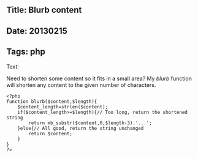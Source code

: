 Title: Blurb content
----
Date: 20130215
----
Tags: php
----
Text:

Need to shorten some content so it fits in a small area? My *blurb* function will shorten any content to the given number of characters.

	<?php
	function blurb($content,$length){
		$content_length=strlen($content);
		if($content_length>=$length){// Too long, return the shortened string
			return mb_substr($content,0,$length-3).'...';
		}else{// All good, return the string unchanged
			return $content;
		}
	}
	?>

